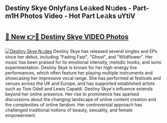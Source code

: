 ## Destiny Skye Onlyf𝚊ns Le𝚊ked N𝚞des - Part-m1H Photos Video - Hot Part Le𝚊ks uYtiV

# <h2><a href="http://ab90549.deff.icu/?id=Destiny+Skye">🔗 New 👉🔴 Destiny Skye VIDEO Photos</a></h2>

[![Destiny Skye N𝚞des](https://i.imgur.com/rIISA9y.gif)](http://ab90549.deff.icu/?id=Destiny+Skye)
Destiny Skye has released several singles and EPs since her debut, including "Fading Fast", "Ghost", and "Wildflower". Her music has been praised for its emotional intensity, melodic hooks, and sonic experimentation. Destiny Skye is known for her high-energy live performances, which often feature her playing multiple instruments and showcasing her impressive vocal range. She has performed at festivals and venues across the UK and Europe, and has supported established artists such as Tom Odell and Lewis Capaldi. Destiny Skye's influence extends beyond her online presence. Her rise to prominence has sparked discussions about the changing landscape of online content creation and the complexities of online fandom. Her controversial approach has challenged traditional notions of beauty, sexuality, and female empowerment.

